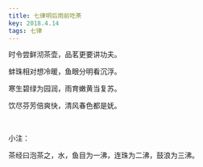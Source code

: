 ```yaml
---
title: 七律明后雨前吃茶
key: 2018.4.14
tags: 七律
---
```


时令尝鲜沏茶壶，品茗更要讲功夫。

蚌珠相对想冷暖，鱼眼分明看沉浮。

寒生碧绿为园润，雨育嫩黄当复苏。

饮尽芬芳倍爽快，清风春色都是妩。

</br>

小注：

茶经曰泡茶之，水，鱼目为一沸，连珠为二沸，鼓浪为三沸。

</br>

